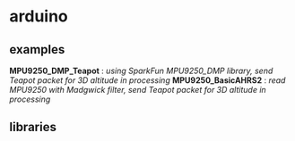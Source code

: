 # arduino

## examples
**MPU9250_DMP_Teapot** : *using SparkFun MPU9250_DMP library, send Teapot packet for 3D altitude in processing*
**MPU9250_BasicAHRS2** : *read MPU9250 with Madgwick filter, send Teapot packet for 3D altitude in processing*

## libraries
